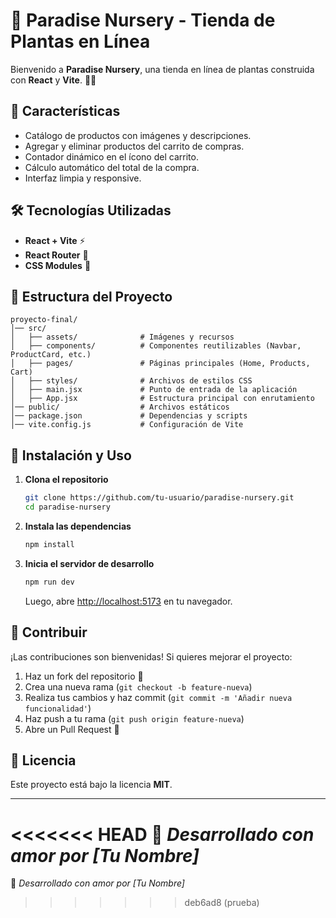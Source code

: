 # 🌿 Paradise Nursery - Tienda de Plantas en Línea

Bienvenido a **Paradise Nursery**, una tienda en línea de plantas construida con **React** y **Vite**. 🌱✨

## 🚀 Características
- Catálogo de productos con imágenes y descripciones.
- Agregar y eliminar productos del carrito de compras.
- Contador dinámico en el ícono del carrito.
- Cálculo automático del total de la compra.
- Interfaz limpia y responsive.

## 🛠 Tecnologías Utilizadas
- **React + Vite** ⚡
- **React Router** 🚏
- **CSS Modules** 🎨

## 📂 Estructura del Proyecto
```
proyecto-final/
│── src/
│   ├── assets/              # Imágenes y recursos
│   ├── components/          # Componentes reutilizables (Navbar, ProductCard, etc.)
│   ├── pages/               # Páginas principales (Home, Products, Cart)
│   ├── styles/              # Archivos de estilos CSS
│   ├── main.jsx             # Punto de entrada de la aplicación
│   ├── App.jsx              # Estructura principal con enrutamiento
│── public/                  # Archivos estáticos
│── package.json             # Dependencias y scripts
│── vite.config.js           # Configuración de Vite
```

## 🚀 Instalación y Uso
1. **Clona el repositorio**
   ```bash
   git clone https://github.com/tu-usuario/paradise-nursery.git
   cd paradise-nursery
   ```

2. **Instala las dependencias**
   ```bash
   npm install
   ```

3. **Inicia el servidor de desarrollo**
   ```bash
   npm run dev
   ```
   Luego, abre [http://localhost:5173](http://localhost:5173) en tu navegador.

## 📌 Contribuir
¡Las contribuciones son bienvenidas! Si quieres mejorar el proyecto:
1. Haz un fork del repositorio 🍴
2. Crea una nueva rama (`git checkout -b feature-nueva`)
3. Realiza tus cambios y haz commit (`git commit -m 'Añadir nueva funcionalidad'`)
4. Haz push a tu rama (`git push origin feature-nueva`)
5. Abre un Pull Request 🚀

## 📄 Licencia
Este proyecto está bajo la licencia **MIT**.

---

<<<<<<< HEAD
💚 _Desarrollado con amor por [Tu Nombre]_
=======
💚 _Desarrollado con amor por [Tu Nombre]_
>>>>>>> deb6ad8 (prueba)
